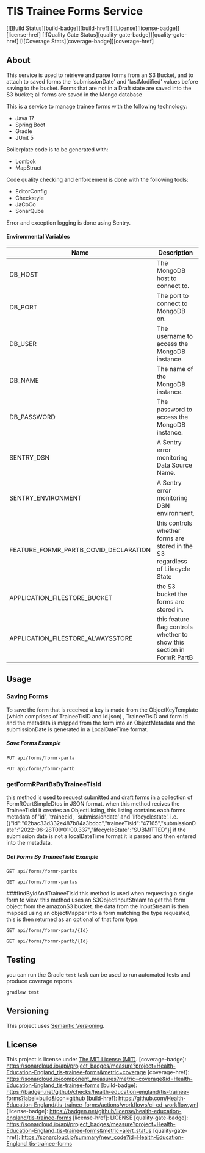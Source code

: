 # TIS Trainee Forms Service


[![Build Status][build-badge]][build-href]
[![License][license-badge]][license-href]
[![Quality Gate Status][quality-gate-badge]][quality-gate-href]
[![Coverage Stats][coverage-badge]][coverage-href]


## About

This service is used to retrieve and parse forms from an S3 Bucket, and to attach to saved forms
the 'submissionDate' and 'lastModified' values before saving to the bucket.  Forms that are not in a Draft state
are saved into the S3 bucket; all forms are saved in the Mongo database

This is a service to manage trainee forms with the following technology:

 - Java 17
 - Spring Boot
 - Gradle
 - JUnit 5

Boilerplate code is to be generated with:
 - Lombok
 - MapStruct

Code quality checking and enforcement is done with the following tools:
 - EditorConfig
 - Checkstyle
 - JaCoCo
 - SonarQube

Error and exception logging is done using Sentry.

#### Environmental Variables

| Name                                  | Description                                                                    | Default   |
|---------------------------------------|--------------------------------------------------------------------------------|-----------|
| DB_HOST                               | The MongoDB host to connect to.                                                | localhost |
| DB_PORT                               | The port to connect to MongoDB on.                                             | 27017     |
| DB_USER                               | The username to access the MongoDB instance.                                   | admin     |
| DB_NAME                               | The name of the MongoDB instance.                                              | forms     |
| DB_PASSWORD                           | The password to access the MongoDB instance.                                   | pwd       |
| SENTRY_DSN                            | A Sentry error monitoring Data Source Name.                                    |           |
| SENTRY_ENVIRONMENT                    | A Sentry error monitoring DSN environment.                                     | local     |
| FEATURE_FORMR_PARTB_COVID_DECLARATION | this controls whether forms are stored in the S3 regardless of Lifecycle State | true      |
| APPLICATION_FILESTORE_BUCKET          | the S3 bucket the forms are stored in.                                         |           |
| APPLICATION_FILESTORE_ALWAYSSTORE     | this feature flag controls whether to show this section in FormR PartB         | false     |

## Usage
### Saving Forms

To save the form that is received a key is made from the ObjectKeyTemplate (which comprises of TraineeTisID and Id.json)
, TraineeTisID and form Id and the metadata is mapped from the form into an ObjectMetadata and the submissionDate is
generated in a LocalDateTime format.

##### Save Forms Example
```
PUT api/forms/formr-parta
```
```
PUT api/forms/formr-partb
```

### getFormRPartBsByTraineeTisId

this method is used to request submitted and draft forms in a collection of FormROartSimpleDtos in JSON
format. when this method recives the TraineeTisId it creates an ObjectListing, this listing contains each forms
metadata of 'id', 'traineeid', 'submissiondate' and 'lifecyclestate'. 
i.e. [{"id":"62bac33d332e487b84a3bdcc","traineeTisId":"47165","submissionDate":"2022-06-28T09:01:00.337","lifecycleState":"SUBMITTED"}]
if the submission date is not a localDateTime format it is parsed and then entered into the metadata.
##### Get Forms By TraineeTisId Example
```
GET api/forms/formr-partbs
```
```
GET api/forms/formr-partas
```

###findByIdAndTraineeTisId
this method is used when requesting a single form to view. this method uses an S3ObjectInputStream
to get the form object from the amazonS3 bucket. the data from the InputStream is then mapped
using an objectMapper into a form matching the type requested, this is then returned as an optional
of that form type. 

```
GET api/forms/formr-parta/{Id}
```
```
GET api/forms/formr-partb/{Id}
```

## Testing
you can run the  Gradle `test` task can be used to run automated tests
and produce coverage reports.
```shell
gradlew test
```

## Versioning
This project uses [Semantic Versioning](semver.org).

## License
This project is license under [The MIT License (MIT)](LICENSE).
[coverage-badge]:
https://sonarcloud.io/api/project_badges/measure?project=Health-Education-England_tis-trainee-forms&metric=coverage
[coverage-href]:
https://sonarcloud.io/component_measures?metric=coverage&id=Health-Education-England_tis-trainee-forms
[build-badge]: https://badgen.net/github/checks/health-education-england/tis-trainee-forms?label=build&icon=github
[build-href]: https://github.com/Health-Education-England/tis-trainee-forms/actions/workflows/ci-cd-workflow.yml
[license-badge]: https://badgen.net/github/license/health-education-england/tis-trainee-forms
[license-href]: LICENSE
[quality-gate-badge]: https://sonarcloud.io/api/project_badges/measure?project=Health-Education-England_tis-trainee-forms&metric=alert_status
[quality-gate-href]: https://sonarcloud.io/summary/new_code?id=Health-Education-England_tis-trainee-forms
